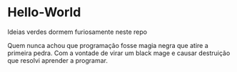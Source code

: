 # Hello-World
Ideias verdes dormem furiosamente neste repo

Quem nunca achou que programação fosse magia negra que atire a primeira pedra.
Com a vontade de virar um black mage e causar destruição que resolvi aprender a programar.
